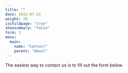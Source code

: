 ```yaml
---
title: ""
date: 2015-07-21
weight: 20
ischildpage: "true"
showsummary: "false"
form: 3
menu:
  main:
    name: "Contact"
    parent: "About"
---
```

 The easiest way to contact us is to fill out the form below.
